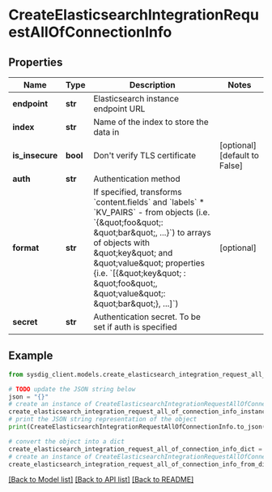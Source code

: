 # CreateElasticsearchIntegrationRequestAllOfConnectionInfo


## Properties

Name | Type | Description | Notes
------------ | ------------- | ------------- | -------------
**endpoint** | **str** | Elasticsearch instance endpoint URL | 
**index** | **str** | Name of the index to store the data in | 
**is_insecure** | **bool** | Don&#39;t verify TLS certificate | [optional] [default to False]
**auth** | **str** | Authentication method | 
**format** | **str** | If specified, transforms &#x60;content.fields&#x60; and &#x60;labels&#x60; * &#x60;KV_PAIRS&#x60; - from objects (i.e. &#x60;{\&quot;foo\&quot;: \&quot;bar\&quot;, ...}&#x60;) to arrays of objects with \&quot;key\&quot; and \&quot;value\&quot; properties {i.e. &#x60;[{\&quot;key\&quot; : \&quot;foo\&quot;, \&quot;value\&quot;: \&quot;bar\&quot;}, ...]&#x60;)  | [optional] 
**secret** | **str** | Authentication secret. To be set if auth is specified | 

## Example

```python
from sysdig_client.models.create_elasticsearch_integration_request_all_of_connection_info import CreateElasticsearchIntegrationRequestAllOfConnectionInfo

# TODO update the JSON string below
json = "{}"
# create an instance of CreateElasticsearchIntegrationRequestAllOfConnectionInfo from a JSON string
create_elasticsearch_integration_request_all_of_connection_info_instance = CreateElasticsearchIntegrationRequestAllOfConnectionInfo.from_json(json)
# print the JSON string representation of the object
print(CreateElasticsearchIntegrationRequestAllOfConnectionInfo.to_json())

# convert the object into a dict
create_elasticsearch_integration_request_all_of_connection_info_dict = create_elasticsearch_integration_request_all_of_connection_info_instance.to_dict()
# create an instance of CreateElasticsearchIntegrationRequestAllOfConnectionInfo from a dict
create_elasticsearch_integration_request_all_of_connection_info_from_dict = CreateElasticsearchIntegrationRequestAllOfConnectionInfo.from_dict(create_elasticsearch_integration_request_all_of_connection_info_dict)
```
[[Back to Model list]](../README.md#documentation-for-models) [[Back to API list]](../README.md#documentation-for-api-endpoints) [[Back to README]](../README.md)


